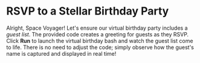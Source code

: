 # RSVP to a Stellar Birthday Party

Alright, Space Voyager! Let's ensure our virtual birthday party includes a *guest list*. The provided code creates a greeting for guests as they RSVP. Click **Run** to launch the virtual birthday bash and watch the guest list come to life. There is no need to adjust the code; simply observe how the guest's name is captured and displayed in real time!